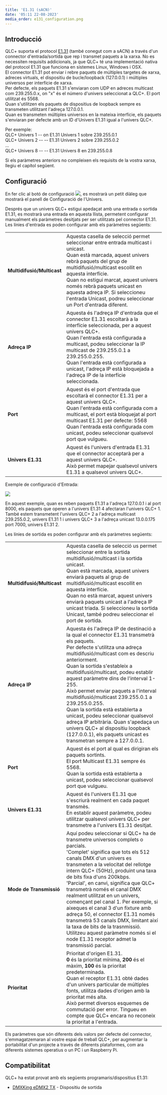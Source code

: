 ```yaml
---
title: 'E1.31 (sACN)'
date: '05:11 22-08-2023'
media_order: e131_configuration.png
---
```


Introducció
------------

QLC+ suporta el protocol [E1.31](https://wiki.openlighting.org/index.php/E1.31) (també conegut com a sACN) a través d'un connector d'entrada/sortida que rep i transmet paquets a la xarxa.
No es necessiten requisits addicionals, ja que QLC+ té una implementació nativa del protocol E1.31 que funciona en sistemes Linux, Windows i OSX.  
El connector E1.31 pot enviar i rebre paquets de múltiples targetes de xarxa, adreces virtuals, el dispositiu de bucle/loopback (127.0.0.1) i múltiples universos per interfície de xarxa.  
Per defecte, els paquets E1.31 s'enviaran com UDP en adreces multicast com 239.255.0.x, on "x" és el número d'univers seleccionat a QLC+. El port utilitzat és 5568.  
Quan s'utilitzen els paquets de dispositius de loopback sempre es transmeten utilitzant l'adreça 127.0.0.1.  
Quan es transmeten múltiples universos en la mateixa interfície, els paquets s'enviaran per defecte amb un ID d'Univers E1.31 igual a l'univers QLC+.

Per exemple:  
QLC+ Univers 1 -- on E1.31 Univers 1 sobre 239.255.0.1  
QLC+ Univers 2 -- -- E1.31 Univers 2 sobre 239.255.0.2  
...  
QLC+ Univers 8 -- -- E1.31 Univers 8 en 239.255.0.8

Si els paràmetres anteriors no compleixen els requisits de la vostra xarxa, llegiu el capítol següent.

Configuració
-------------

En fer clic al botó de configuració ![](/basics/configure.png), es mostrarà un petit diàleg que mostrarà el panell de Configuració de l'Univers.

Després que un univers QLC+ estigui apedaçat amb una entrada o sortida E1.31, es mostrarà una entrada en aquesta llista, permetent configurar manualment els paràmetres desitjats per ser utilitzats pel connector E1.31.  
Les línies d'entrada es poden configurar amb els paràmetres següents:

|     |     |
| --- | --- |
| **Multidifusió/Multicast** | Aquesta casella de selecció permet seleccionar entre entrada multicast i unicast.  <br>Quan està marcada, aquest univers rebrà paquets del grup de multidifusió/multicast escollit en aquesta interfície.  <br>Quan no estigui marcat, aquest univers només rebrà paquets unicast en aquesta adreça IP.  <x3></x3>Si seleccioneu l'entrada Unicast, podreu seleccionar un Port d'entrada diferent. |
| **Adreça IP** | Aquesta és l'adreça IP d'entrada que el connector E1.31 escoltarà a la interfície seleccionada, per a aquest univers QLC+.  <br>Quan l'entrada està configurada a multicast, podeu seleccionar la IP multicast de 239.255.0.1 a 239.255.0.255.  <br>Quan l'entrada està configurada a unicast, l'adreça IP està bloquejada a l'adreça IP de la interfície seleccionada. |
| **Port** | Aquest és el port d'entrada que escoltarà el connector E1.31 per a aquest univers QLC+.  <br>Quan l'entrada està configurada com a multicast, el port està bloquejat al port multicast E1.31 per defecte: 5568 <br>Quan l'entrada està configurada com unicast, podeu seleccionar qualsevol port que vulgueu. |
| **Univers E1.31** | Aquest és l'univers d'entrada E1.31 que el connector acceptarà per a aquest univers QLC+.  <br>Això permet mapejar qualsevol univers E1.31 a qualsevol univers QLC+. |


Exemple de configuració d'Entrada:

![](e131_configuration.png)

En aquest exemple, quan es reben paquets E1.31 a l'adreça 127.0.0.1 i al port 8000, els paquets que operen a l'univers E1.31 4 afectaran l'univers QLC+ 1.  
També estem transmetent l'univers QLC+ 2 a l'adreça multicast 239.255.0.2, univers E1.31 1 i univers QLC+ 3 a l'adreça unicast 13.0.0.175 port 7000, univers E1.31 2.

Les línies de sortida es poden configurar amb els paràmetres següents:

|     |     |
| --- | --- |
| **Multidifusió/Multicast** | Aquesta casella de selecció us permet seleccionar entre la sortida multidifusió/multicast i la sortida unicast.  <br>Quan està marcada, aquest univers enviarà paquets al grup de multidifusió/multicast escollit en aquesta interfície.  <br>Quan no està marcat, aquest univers enviarà paquets unicast a l'adreça IP unicast triada.  <x3></x3>Si seleccioneu la sortida Unicast, també podreu seleccionar el port de sortida. |
| **Adreça IP** | Aquesta és l'adreça IP de destinació a la qual el connector E1.31 transmetrà els paquets.  <br>Per defecte s'utilitza una adreça multidifusió/multicast com es descriu anteriorment.  <br>Quan la sortida s'estableix a multidifusió/multicast, podeu establir aquest paràmetre dins de l'interval 1-255.  <br>Això permet enviar paquets a l'interval multidifusió/multicast 239.255.0.1 a 239.255.0.255.  <br>Quan la sortida està establerta a unicast, podeu seleccionar qualsevol adreça IP arbitrària.  <x5></x5>Quan s'apedaça un univers QLC+ al dispositiu loopback (127.0.0.1), els paquets unicast es transmetran sempre a 127.0.0.1. |
| **Port** | Aquest és el port al qual es dirigiran els paquets sortints.  <br>El port Multicast E1.31 sempre és 5568.  <br>Quan la sortida està establerta a unicast, podeu seleccionar qualsevol port que vulgueu. |
| **Univers E1.31** | Aquest és l'univers E1.31 que s'escriurà realment en cada paquet transmès.  <br>En establir aquest paràmetre, podeu utilitzar qualsevol univers QLC+ per transmetre a l'univers E1.31 desitjat. |
| **Mode de Transmissió** | Aquí podeu seleccionar si QLC+ ha de transmetre universos complets o parcials.  <br>'Complet' significa que tots els 512 canals DMX d'un univers es transmeten a la velocitat del rellotge intern QLC+ (50Hz), produint una taxa de bits fixa d'uns 200kbps.  <br>'Parcial', en canvi, significa que QLC+ transmetrà només el canal DMX realment utilitzat en un univers, començant pel canal 1. Per exemple, si aixeques el canal 3 d'un fixture amb adreça 50, el connector E1.31 només transmetrà 53 canals DMX, limitant així la taxa de bits de la trasnmissió.  <br>Utilitzeu aquest paràmetre només si el node E1.31 receptor admet la transmissió parcial. |
| **Prioritat** | Prioritat d'origen E1.31.  <br>**0** és la prioritat mínima, **200** és el màxim, **100** és la prioritat predeterminada.  <br>Quan el receptor E1.31 obté dades d'un univers particular de múltiples fonts, utilitza dades d'origen amb la prioritat més alta.  <br>Això permet diversos esquemes de commutació per error. Tingueu en compte que QLC+ encara no reconeix la prioritat a l'entrada. |


Els paràmetres que són diferents dels valors per defecte del connector, s'emmagatzemaran al vostre espai de treball QLC+, per augmentar la portabilitat d'un projecte a través de diferents plataformes, com ara diferents sistemes operatius o un PC i un Raspberry Pi.

Compatibilitat
-------------

QLC+ ha estat provat amb els següents programaris/dispositius E1.31:

* [DMXKing eDMX2 TX](https://dmxking.com/artnetsacn/edmx2-tx-rdm) \- Dispositiu de sortida